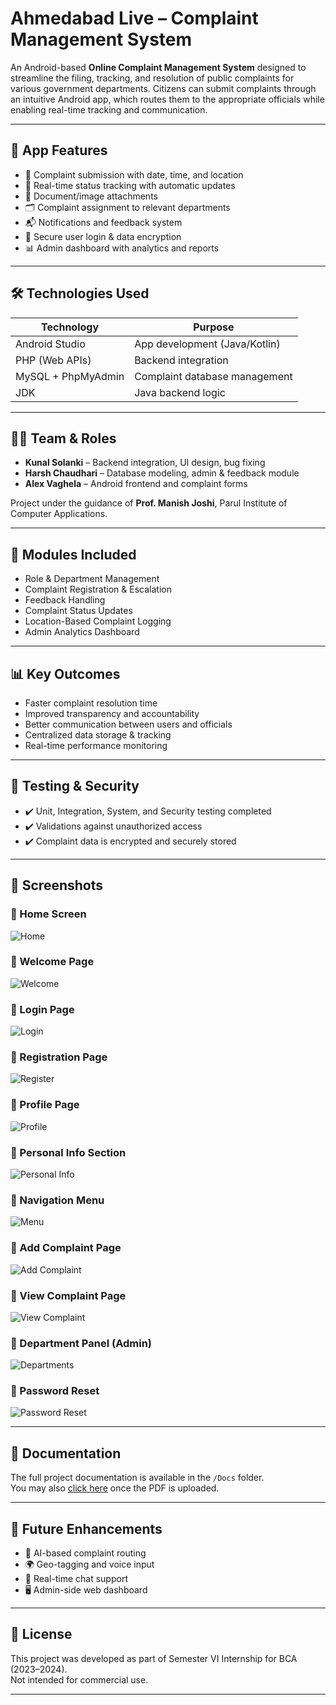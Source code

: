 # Ahmedabad Live – Complaint Management System

An Android-based **Online Complaint Management System** designed to streamline the filing, tracking, and resolution of public complaints for various government departments. Citizens can submit complaints through an intuitive Android app, which routes them to the appropriate officials while enabling real-time tracking and communication.

---

## 📱 App Features

- 📌 Complaint submission with date, time, and location
- 📡 Real-time status tracking with automatic updates
- 🧾 Document/image attachments
- 🗂 Complaint assignment to relevant departments
- 📬 Notifications and feedback system
- 🔐 Secure user login & data encryption
- 📊 Admin dashboard with analytics and reports

---

## 🛠 Technologies Used

| Technology          | Purpose                          |
|---------------------|----------------------------------|
| Android Studio      | App development (Java/Kotlin)    |
| PHP (Web APIs)      | Backend integration              |
| MySQL + PhpMyAdmin  | Complaint database management    |
| JDK                 | Java backend logic               |

---

## 🧑‍💼 Team & Roles

- **Kunal Solanki** – Backend integration, UI design, bug fixing  
- **Harsh Chaudhari** – Database modeling, admin & feedback module  
- **Alex Vaghela** – Android frontend and complaint forms  

Project under the guidance of **Prof. Manish Joshi**, Parul Institute of Computer Applications.

---

## 📁 Modules Included

- Role & Department Management  
- Complaint Registration & Escalation  
- Feedback Handling  
- Complaint Status Updates  
- Location-Based Complaint Logging  
- Admin Analytics Dashboard  

---

## 📊 Key Outcomes

- Faster complaint resolution time  
- Improved transparency and accountability  
- Better communication between users and officials  
- Centralized data storage & tracking  
- Real-time performance monitoring  

---

## 🧪 Testing & Security

- ✔️ Unit, Integration, System, and Security testing completed  
- ✔️ Validations against unauthorized access  
- ✔️ Complaint data is encrypted and securely stored  

---

## 📸 Screenshots

### 🔹 Home Screen
![Home](screenshots/Home-page.jpg)

### 🔹 Welcome Page
![Welcome](screenshots/Welcome-page.jpg)

### 🔹 Login Page
![Login](screenshots/Login-page.jpg)

### 🔹 Registration Page
![Register](screenshots/Register-page.jpg)

### 🔹 Profile Page
![Profile](screenshots/Profile-page.jpg)

### 🔹 Personal Info Section
![Personal Info](screenshots/Personal-info-page.jpg)

### 🔹 Navigation Menu
![Menu](screenshots/Menu-page.jpg)

### 🔹 Add Complaint Page
![Add Complaint](screenshots/Add-complaint-page.jpg)

### 🔹 View Complaint Page
![View Complaint](screenshots/View-compaint-page.jpg)

### 🔹 Department Panel (Admin)
![Departments](screenshots/Department-page.jpg)

### 🔹 Password Reset
![Password Reset](screenshots/Password-reset-page.jpg)

---

## 📄 Documentation

The full project documentation is available in the `/Docs` folder.  
You may also [click here](.Docs/Ahmedabad-Live.pdf) once the PDF is uploaded.

---

## 🚀 Future Enhancements

- 🤖 AI-based complaint routing  
- 🌍 Geo-tagging and voice input  
- 💬 Real-time chat support  
- 🖥 Admin-side web dashboard  

---

## 🔗 License

This project was developed as part of Semester VI Internship for BCA (2023–2024).  
Not intended for commercial use.

---
